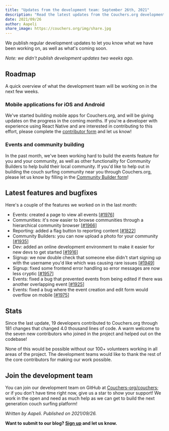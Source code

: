 ```yaml
---
title: "Updates from the development team: September 26th, 2021"
description: "Read the latest updates from the Couchers.org development team."
date: 2021/09/26
author: Aapeli
share_image: https://couchers.org/img/share.jpg
---
```


We publish regular development updates to let you know what we have been working on, as well as what's coming soon.

*Note: we didn't publish development updates two weeks ago.*

## Roadmap

A quick overview of what the development team will be working on in the next few weeks.

### Mobile applications for iOS and Android

We've started building mobile apps for Couchers.org, and will be giving updates on the progress in the coming months. If you're a developer with experience using React Native and are interested in contributing to this effort, please complete the [contributor form](https://couchers.org/contribute) and let us know!

### Events and community building

In the past month, we've been working hard to build the events feature for you and your community, as well as other functionality for Community Builders to help build their local community. If you'd like to help out in building the couch surfing community near you through Couchers.org, please let us know by filling in the [Community Builder form](https://couchers.org/community-builder-form)!

## Latest features and bugfixes

Here's a couple of the features we worked on in the last month:

* Events: created a page to view all events [[#1976](https://github.com/Couchers-org/couchers/pull/1976)]
* Communities: it's now easier to browse communities through a hierarchical community browser [[#1966](https://github.com/Couchers-org/couchers/pull/1966)]
* Reporting: added a flag button to reporting content [[#1822](https://github.com/Couchers-org/couchers/pull/1822)]
* Community Builders: you can now upload a photo for your community [[#1935](https://github.com/Couchers-org/couchers/pull/1935)]
* Dev: added an online development environment to make it easier for new devs to get started [[#1916](https://github.com/Couchers-org/couchers/pull/1916)]
* Signup: we now double check that someone else didn't start signing up with the username you'd like which was causing rare issues [[#1949](https://github.com/Couchers-org/couchers/pull/1949)]
* Signup: fixed some frontend error handling so error messages are now less cryptic [[#1957](https://github.com/Couchers-org/couchers/pull/1957)]
* Events: fixed a bug that prevented events from being edited if there was another overlapping event [[#1925](https://github.com/Couchers-org/couchers/pull/1925)]
* Events: fixed a bug where the event creation and edit form would overflow on mobile [[#1975](https://github.com/Couchers-org/couchers/pull/1975)]

## Stats

Since the last update, 19 developers contributed to Couchers.org through 181 changes that changed 4.0 thousand lines of code. A warm welcome to the seven new contributors who joined in the project and helped out on the codebase!

None of this would be possible without our 100+ volunteers working in all areas of the project. The development teams would like to thank the rest of the core contributors for making our work possible.

## Join the development team

You can join our development team on GitHub at [Couchers-org/couchers](https://github.com/couchers-org/couchers); or if you don't have time right now, give us a star to show your support! We work in the open and need as much help as we can get to build the next generation couch surfing platform!

*Written by Aapeli. Published on 2021/09/26.*

**Want to submit to our blog? [Sign up](/volunteer) and let us know.**
